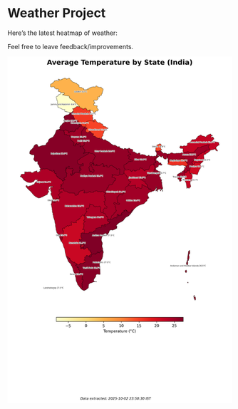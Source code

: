 # Weather Project

Here’s the latest heatmap of weather:

Feel free to leave feedback/improvements.

![India Heatmap](docs/assets/india_heatmap.png?v=DEC271)
